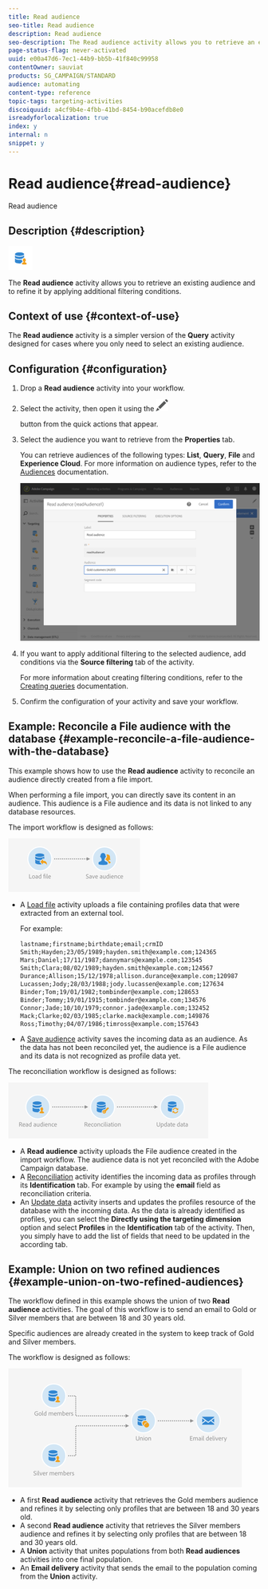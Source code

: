 ```yaml
---
title: Read audience
seo-title: Read audience
description: Read audience
seo-description: The Read audience activity allows you to retrieve an existing audience and to refine it by applying additional filtering conditions.
page-status-flag: never-activated
uuid: e00a47d6-7ec1-44b9-bb5b-41f840c99958
contentOwner: sauviat
products: SG_CAMPAIGN/STANDARD
audience: automating
content-type: reference
topic-tags: targeting-activities
discoiquuid: a4cf9b4e-4fbb-41bd-8454-b90acefdb8e0
isreadyforlocalization: true
index: y
internal: n
snippet: y
---
```


# Read audience{#read-audience}

Read audience

## Description {#description}

![](assets/prefill.png)

The **Read audience** activity allows you to retrieve an existing audience and to refine it by applying additional filtering conditions.

## Context of use {#context-of-use}

The **Read audience** activity is a simpler version of the **Query** activity designed for cases where you only need to select an existing audience.

## Configuration {#configuration}

1. Drop a **Read audience** activity into your workflow.
1. Select the activity, then open it using the  ![](assets/edit_darkgrey-24px.png)

   button from the quick actions that appear.
1. Select the audience you want to retrieve from the **Properties** tab.

   You can retrieve audiences of the following types: **List**, **Query**, **File** and **Experience Cloud**. For more information on audience types, refer to the [Audiences](../../audiences/using/about-audiences.md) documentation.

   ![](assets/readaudience_activity1.png)

1. If you want to apply additional filtering to the selected audience, add conditions via the **Source filtering** tab of the activity.

   For more information about creating filtering conditions, refer to the [Creating queries](../../automating/using/editing-queries.md#creating-queries) documentation.

1. Confirm the configuration of your activity and save your workflow.

## Example: Reconcile a File audience with the database {#example-reconcile-a-file-audience-with-the-database}

This example shows how to use the **Read audience** activity to reconcile an audience directly created from a file import.

When performing a file import, you can directly save its content in an audience. This audience is a File audience and its data is not linked to any database resources.

The import workflow is designed as follows:

![](assets/readaudience_activity_example3.png)

* A [Load file](../../automating/using/load-file.md) activity uploads a file containing profiles data that were extracted from an external tool.

  For example:

  ```
  lastname;firstname;birthdate;email;crmID
  Smith;Hayden;23/05/1989;hayden.smith@example.com;124365
  Mars;Daniel;17/11/1987;dannymars@example.com;123545
  Smith;Clara;08/02/1989;hayden.smith@example.com;124567
  Durance;Allison;15/12/1978;allison.durance@example.com;120987
  Lucassen;Jody;28/03/1988;jody.lucassen@example.com;127634
  Binder;Tom;19/01/1982;tombinder@example.com;128653
  Binder;Tommy;19/01/1915;tombinder@example.com;134576
  Connor;Jade;10/10/1979;connor.jade@example.com;132452
  Mack;Clarke;02/03/1985;clarke.mack@example.com;149876
  Ross;Timothy;04/07/1986;timross@example.com;157643
  ```

* A [Save audience](../../automating/using/save-audience.md) activity saves the incoming data as an audience. As the data has not been reconciled yet, the audience is a File audience and its data is not recognized as profile data yet.

The reconciliation workflow is designed as follows:

![](assets/readaudience_activity_example2.png)

* A **Read audience** activity uploads the File audience created in the import workflow. The audience data is not yet reconciled with the Adobe Campaign database.
* A [Reconciliation](../../automating/using/reconciliation.md) activity identifies the incoming data as profiles through its **Identification** tab. For example by using the **email** field as reconciliation criteria.
* An [Update data](../../automating/using/update-data.md) activity inserts and updates the profiles resource of the database with the incoming data. As the data is already identified as profiles, you can select the **Directly using the targeting dimension** option and select **Profiles** in the **Identification** tab of the activity. Then, you simply have to add the list of fields that need to be updated in the according tab.

## Example: Union on two refined audiences {#example-union-on-two-refined-audiences}

The workflow defined in this example shows the union of two **Read audience** activities. The goal of this workflow is to send an email to Gold or Silver members that are between 18 and 30 years old.

Specific audiences are already created in the system to keep track of Gold and Silver members.

The workflow is designed as follows:

![](assets/readaudience_activity_example1.png)

* A first **Read audience** activity that retrieves the Gold members audience and refines it by selecting only profiles that are between 18 and 30 years old.
* A second **Read audience** activity that retrieves the Silver members audience and refines it by selecting only profiles that are between 18 and 30 years old.
* A **Union** activity that unites populations from both **Read audiences** activities into one final population.
* An **Email delivery** activity that sends the email to the population coming from the **Union** activity.

